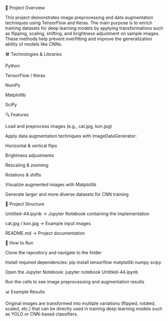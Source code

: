 📌 Project Overview

This project demonstrates image preprocessing and data augmentation techniques using TensorFlow and Keras. The main purpose is to enrich training datasets for deep learning models by applying transformations such as flipping, scaling, shifting, and brightness adjustment on sample images. These methods help prevent overfitting and improve the generalization ability of models like CNNs.

🛠️ Technologies & Libraries

Python

TensorFlow / Keras

NumPy

Matplotlib

SciPy

🔍 Features

Load and preprocess images (e.g., cat.jpg, kon.jpg)

Apply data augmentation techniques with ImageDataGenerator:

Horizontal & vertical flips

Brightness adjustments

Rescaling & zooming

Rotations & shifts

Visualize augmented images with Matplotlib

Generate larger and more diverse datasets for CNN training

📂 Project Structure

Untitled-44.ipynb → Jupyter Notebook containing the implementation

cat.jpg / kon.jpg → Example input images

README.md → Project documentation

🚀 How to Run

Clone the repository and navigate to the folder

Install required dependencies: pip install tensorflow matplotlib numpy scipy

Open the Jupyter Notebook: jupyter notebook Untitled-44.ipynb

Run the cells to see image preprocessing and augmentation results

📊 Example Results

Original images are transformed into multiple variations (flipped, rotated, scaled, etc.) that can be directly used in training deep learning models such as YOLO or CNN-based classifiers.
